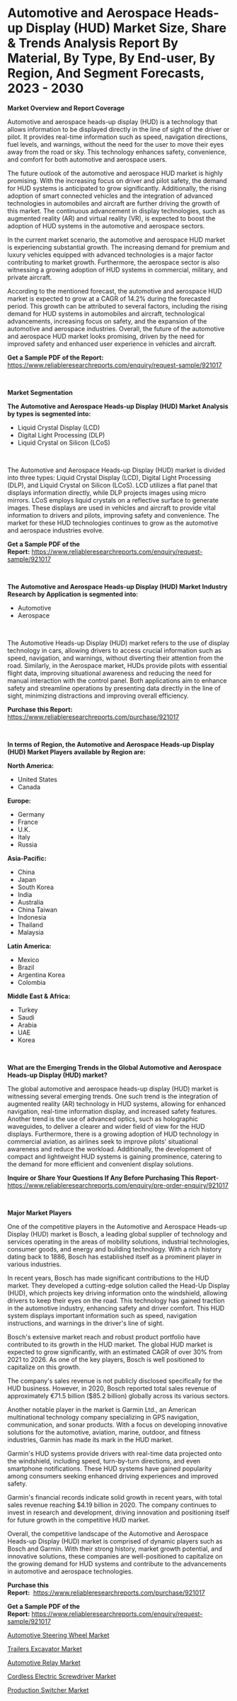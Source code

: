 <p><h1>Automotive and Aerospace Heads-up Display (HUD) Market Size, Share & Trends Analysis Report By Material, By Type, By End-user, By Region, And Segment Forecasts, 2023 - 2030</h1></p><p><strong>Market Overview and Report Coverage</strong></p>
<p><p>Automotive and aerospace heads-up display (HUD) is a technology that allows information to be displayed directly in the line of sight of the driver or pilot. It provides real-time information such as speed, navigation directions, fuel levels, and warnings, without the need for the user to move their eyes away from the road or sky. This technology enhances safety, convenience, and comfort for both automotive and aerospace users.</p><p>The future outlook of the automotive and aerospace HUD market is highly promising. With the increasing focus on driver and pilot safety, the demand for HUD systems is anticipated to grow significantly. Additionally, the rising adoption of smart connected vehicles and the integration of advanced technologies in automobiles and aircraft are further driving the growth of this market. The continuous advancement in display technologies, such as augmented reality (AR) and virtual reality (VR), is expected to boost the adoption of HUD systems in the automotive and aerospace sectors.</p><p>In the current market scenario, the automotive and aerospace HUD market is experiencing substantial growth. The increasing demand for premium and luxury vehicles equipped with advanced technologies is a major factor contributing to market growth. Furthermore, the aerospace sector is also witnessing a growing adoption of HUD systems in commercial, military, and private aircraft.</p><p>According to the mentioned forecast, the automotive and aerospace HUD market is expected to grow at a CAGR of 14.2% during the forecasted period. This growth can be attributed to several factors, including the rising demand for HUD systems in automobiles and aircraft, technological advancements, increasing focus on safety, and the expansion of the automotive and aerospace industries. Overall, the future of the automotive and aerospace HUD market looks promising, driven by the need for improved safety and enhanced user experience in vehicles and aircraft.</p></p>
<p><strong>Get a Sample PDF of the Report:</strong> <a href="https://www.reliableresearchreports.com/enquiry/request-sample/921017">https://www.reliableresearchreports.com/enquiry/request-sample/921017</a></p>
<p>&nbsp;</p>
<p><strong>Market Segmentation</strong></p>
<p><strong>The Automotive and Aerospace Heads-up Display (HUD) Market Analysis by types is segmented into:</strong></p>
<p><ul><li>Liquid Crystal Display (LCD)</li><li>Digital Light Processing (DLP)</li><li>Liquid Crystal on Silicon (LCoS)</li></ul></p>
<p>&nbsp;</p>
<p><p>The Automotive and Aerospace Heads-up Display (HUD) market is divided into three types: Liquid Crystal Display (LCD), Digital Light Processing (DLP), and Liquid Crystal on Silicon (LCoS). LCD utilizes a flat panel that displays information directly, while DLP projects images using micro mirrors. LCoS employs liquid crystals on a reflective surface to generate images. These displays are used in vehicles and aircraft to provide vital information to drivers and pilots, improving safety and convenience. The market for these HUD technologies continues to grow as the automotive and aerospace industries evolve.</p></p>
<p><strong>Get a Sample PDF of the Report:</strong>&nbsp;<a href="https://www.reliableresearchreports.com/enquiry/request-sample/921017">https://www.reliableresearchreports.com/enquiry/request-sample/921017</a></p>
<p>&nbsp;</p>
<p><strong>The Automotive and Aerospace Heads-up Display (HUD) Market Industry Research by Application is segmented into:</strong></p>
<p><ul><li>Automotive</li><li>Aerospace</li></ul></p>
<p>&nbsp;</p>
<p><p>The Automotive Heads-up Display (HUD) market refers to the use of display technology in cars, allowing drivers to access crucial information such as speed, navigation, and warnings, without diverting their attention from the road. Similarly, in the Aerospace market, HUDs provide pilots with essential flight data, improving situational awareness and reducing the need for manual interaction with the control panel. Both applications aim to enhance safety and streamline operations by presenting data directly in the line of sight, minimizing distractions and improving overall efficiency.</p></p>
<p><strong>Purchase this Report:</strong>&nbsp; <a href="https://www.reliableresearchreports.com/purchase/921017">https://www.reliableresearchreports.com/purchase/921017</a></p>
<p>&nbsp;</p>
<p><strong>In terms of Region, the Automotive and Aerospace Heads-up Display (HUD) Market Players available by Region are:</strong></p>
<p>
    <p> <strong> North America: </strong>
        <ul>
            <li>United States</li>
            <li>Canada</li>
        </ul>
        </p> 
    <p> <strong> Europe: </strong>
        <ul>
            <li>Germany</li>
            <li>France</li>
            <li>U.K.</li>
            <li>Italy</li>
            <li>Russia</li>
        </ul>
        </p> 
    <p> <strong> Asia-Pacific: </strong>
        <ul>
            <li>China</li>
            <li>Japan</li>
            <li>South Korea</li>
            <li>India</li>
            <li>Australia</li>
            <li>China Taiwan</li>
            <li>Indonesia</li>
            <li>Thailand</li>
            <li>Malaysia</li>
        </ul>
        </p> 
    <p> <strong> Latin America: </strong>
        <ul>
            <li>Mexico</li>
            <li>Brazil</li>
            <li>Argentina Korea</li>
            <li>Colombia</li>
        </ul>
        </p> 
    <p> <strong> Middle East & Africa: </strong>
        <ul>
            <li>Turkey</li>
            <li>Saudi</li>
            <li>Arabia</li>
            <li>UAE</li>
            <li>Korea</li>
        </ul>
    </p>
    </p>
<p>&nbsp;</p>
<p><strong>What are the Emerging Trends in the Global Automotive and Aerospace Heads-up Display (HUD) market?</strong></p>
<p><p>The global automotive and aerospace heads-up display (HUD) market is witnessing several emerging trends. One such trend is the integration of augmented reality (AR) technology in HUD systems, allowing for enhanced navigation, real-time information display, and increased safety features. Another trend is the use of advanced optics, such as holographic waveguides, to deliver a clearer and wider field of view for the HUD displays. Furthermore, there is a growing adoption of HUD technology in commercial aviation, as airlines seek to improve pilots' situational awareness and reduce the workload. Additionally, the development of compact and lightweight HUD systems is gaining prominence, catering to the demand for more efficient and convenient display solutions.</p></p>
<p><strong>Inquire or Share Your Questions If Any Before Purchasing This Report</strong>- <a href="https://www.reliableresearchreports.com/enquiry/pre-order-enquiry/921017">https://www.reliableresearchreports.com/enquiry/pre-order-enquiry/921017</a></p>
<p>&nbsp;</p>
<p><strong>Major Market Players</strong></p>
<p><p>One of the competitive players in the Automotive and Aerospace Heads-up Display (HUD) market is Bosch, a leading global supplier of technology and services operating in the areas of mobility solutions, industrial technologies, consumer goods, and energy and building technology. With a rich history dating back to 1886, Bosch has established itself as a prominent player in various industries.</p><p>In recent years, Bosch has made significant contributions to the HUD market. They developed a cutting-edge solution called the Head-Up Display (HUD), which projects key driving information onto the windshield, allowing drivers to keep their eyes on the road. This technology has gained traction in the automotive industry, enhancing safety and driver comfort. This HUD system displays important information such as speed, navigation instructions, and warnings in the driver's line of sight.</p><p>Bosch's extensive market reach and robust product portfolio have contributed to its growth in the HUD market. The global HUD market is expected to grow significantly, with an estimated CAGR of over 30% from 2021 to 2026. As one of the key players, Bosch is well positioned to capitalize on this growth.</p><p>The company's sales revenue is not publicly disclosed specifically for the HUD business. However, in 2020, Bosch reported total sales revenue of approximately €71.5 billion ($85.2 billion) globally across its various sectors.</p><p>Another notable player in the market is Garmin Ltd., an American multinational technology company specializing in GPS navigation, communication, and sonar products. With a focus on developing innovative solutions for the automotive, aviation, marine, outdoor, and fitness industries, Garmin has made its mark in the HUD market.</p><p>Garmin's HUD systems provide drivers with real-time data projected onto the windshield, including speed, turn-by-turn directions, and even smartphone notifications. These HUD systems have gained popularity among consumers seeking enhanced driving experiences and improved safety.</p><p>Garmin's financial records indicate solid growth in recent years, with total sales revenue reaching $4.19 billion in 2020. The company continues to invest in research and development, driving innovation and positioning itself for future growth in the competitive HUD market.</p><p>Overall, the competitive landscape of the Automotive and Aerospace Heads-up Display (HUD) market is comprised of dynamic players such as Bosch and Garmin. With their strong history, market growth potential, and innovative solutions, these companies are well-positioned to capitalize on the growing demand for HUD systems and contribute to the advancements in automotive and aerospace technologies.</p></p>
<p><strong>Purchase this Report:</strong>&nbsp;&nbsp;<a href="https://www.reliableresearchreports.com/purchase/921017">https://www.reliableresearchreports.com/purchase/921017</a></p>
<p></p>
<p><strong>Get a Sample PDF of the Report:</strong>&nbsp;<a href="https://www.reliableresearchreports.com/enquiry/request-sample/921017">https://www.reliableresearchreports.com/enquiry/request-sample/921017</a></p>
<p><p><a href="https://github.com/FassouRP/Market-Research-Report-List-1/blob/main/automotive-steering-wheel-market.md">Automotive Steering Wheel Market</a></p><p><a href="https://www.linkedin.com/pulse/trailers-excavator-market-research-report-provides-thorough-hafbe/">Trailers Excavator Market</a></p><p><a href="https://github.com/rexevange/Market-Research-Report-List-1/blob/main/automotive-relay-market.md">Automotive Relay Market</a></p><p><a href="https://www.linkedin.com/pulse/decoding-cordless-electric-screwdriver-market-deep-dive-yreee/">Cordless Electric Screwdriver Market</a></p><p><a href="https://medium.com/@avaalsop666/analyzing-production-switcher-market-global-industry-perspective-and-forecast-2023-to-2030-9e0cb164b435">Production Switcher Market</a></p></p>